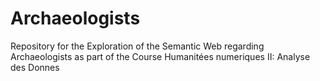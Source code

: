 # Archaeologists
Repository for the Exploration of the Semantic Web regarding Archaeologists as part of the Course Humanitées numeriques II: Analyse des Donnes
